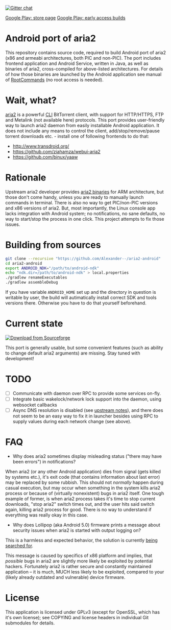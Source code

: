 [![Gitter chat](https://badges.gitter.im/gitterHQ/gitter.png)](https://gitter.im/aria2-android/Lobby)

[Google Play: store page](https://play.google.com/store/apps/details?id=net.sf.aria2) [Google Play: early access builds](https://play.google.com/apps/testing/net.sf.aria2)

Android port of aria2
==========
This repository contains source code, required to build Android port of aria2 (x86 and armeabi
architectures, both PIC and non-PIC). The port includes frontend application and Android Service,
written in Java, as well as binaries of aria2, cross-compiled for above-listed architectures.
For details of how those binaries are launched by the Android application see manual of
[RootCommands][1] (no root access is needed).

Wait, what?
==========
[aria2][2] is a powerful [CLI][3] BitTorrent client, with support for HTTP/HTTPS, FTP and
Metalink (not available here) protocols. This port provides user-friendly way to launch aria2
daemon from easily installable Android application. It does not include any means to control
the client, add/stop/remove/pause torrent downloads etc. - install one of following frontends
to do that:

* http://www.transdroid.org/
* https://github.com/ziahamza/webui-aria2
* https://github.com/binux/yaaw

Rationale
==========
Upstream aria2 developer provides [aria2 binaries][4] for ARM architecture, but those don't come
handy, unless you are ready to manually launch commands in terminal. There is also no way to
get PIC/non-PIC versions and x86 versions of aria2. But, most importantly, the Linux console app
lacks integration with Android system; no notifications, no sane defaults, no way to start/stop
the process in one click. This project attempts to fix those issues.

Building from sources
==========

````bash
git clone --recursive "https://github.com/Alexander--/aria2-android"
cd aria2-android
export ANDROID_NDK="/path/to/android-ndk"
echo "ndk.dir=/path/to/android-ndk" > local.properties
./gradlew renameExecutables
./gradlew assembleDebug
````

If you have variable `ANDROID_HOME` set up and the directory in question is writable by user, the build 
will autimatically install correct SDK and tools versions there. Otherwise you have to do that yourself 
beforehand.

Current state
==========

[![Download from Sourceforge](https://img.shields.io/sourceforge/dt/aria2-android.svg)](http://sf.net/p/aria2-android/get/)

This port is generally usable, but some convenient features (such as ability to change default
aria2 arguments) are missing. Stay tuned with development!

TODO
==========
- [ ] Communicate with daemon over RPC to provide some services on-fly.
- [ ] Integrate basic wakelock/network lock support into the daemon, using websocket callbacks
- [ ] Async DNS resolution is disabled (see [upstream notes][5]), and there does not seem to be an
easy way to fix it in launcher besides using RPC to supply values during each network change
(see above).

FAQ
==========

* Why does aria2 sometimes display misleading status ("there may have been errors") in notifications?

When aria2 (or any other Android application) dies from signal (gets killed by systems etc.), it's
exit code (that contains information about last error) may be replaced by some rubbish.
This should not _normally_ happen during casual execution, but may occur when something in the system
kills aria2 process or because of (virtually nonexistent) bugs in aria2 itself. One tough example of
former, is when aria2 process takes it's time to stop current downloads, "stop aria2" switch times out,
and the user hits said switch again, killing aria2 process for good. There is no way to understand if
everything was really okay in this case.

* Why does Lollipop (aka Android 5.0) firmware prints a message about security issues when aria2 is started
with output logging on?

This is a harmless and expected behavior, the solution is currently [being searched for](#1).

This message is caused by specifics of x86 platform and implies, that _possible_ bugs in
aria2 are slightly more likely be exploited by potential hackers. Fortunately aria2 is rather
secure and constantly maintained application – it is much, MUCH less likely to be exploited,
compared to your (likely already outdated and vulnerable) device firmware.

License
==========
This application is licensed under GPLv3 (except for OpenSSL, which has it's own license); see
COPYING and license headers in individual Git submodules for details.

[1]: https://github.com/dschuermann/superuser-commands
[2]: http://sourceforge.net/projects/aria2/files/stable/
[3]: https://en.wikipedia.org/wiki/Command-line_interface
[4]: http://aria2.sf.net/
[5]: https://github.com/tatsuhiro-t/aria2/blob/master/README.android
